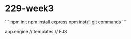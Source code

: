 # 229-week3

´´´ 
npm init
npm install express
npm install
git commands
´´´   

app.engine // templates // EJS

